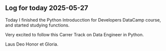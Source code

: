 ## Log for today 2025-05-27

Today I finished the Python Introducction for Developers DataCamp course, 
and started studying functions.

Very excited to follow this Carrer Track on Data Engineer in Python.

Laus Deo Honor et Gloria.